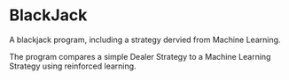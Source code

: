 # BlackJack
A blackjack program, including a strategy dervied from Machine Learning.

The program compares a simple Dealer Strategy to a Machine Learning Strategy using reinforced learning. 
